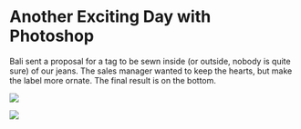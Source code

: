 # Another Exciting Day with Photoshop

Bali sent a proposal for a tag to be sewn inside (or outside, nobody is quite sure) of our jeans. The sales manager wanted to keep the hearts, but make the label more ornate. The final result is on the bottom.

![](http://westkarana.com/images/balilabel.jpg)

![](http://westkarana.com/images/label-redwhite.jpg)
